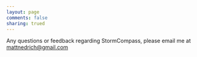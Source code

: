```yaml
---
layout: page
comments: false
sharing: trued
---
```


Any questions or feedback regarding StormCompass, please email me at mattnedrich@gmail.com